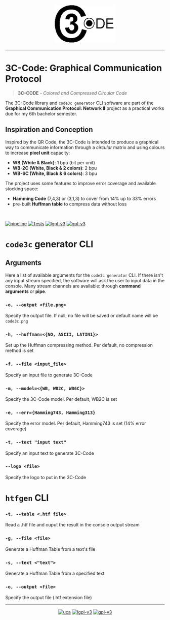<div align="center">
    <img alt="3ccode logo" src="resources/code3c.png" style="transform: scale(90%)" />
</div>

---
# 3C-Code: Graphical Communication Protocol
> **3C-CODE** - _Colored and Compressed Circular Code_

The 3C-Code library and `code3c generator` CLI software are part of the 
<b>Graphical Communication Protocol: Network II</b> project as a practical works 
due for my 6th bachelor semester.

## Inspiration and Conception

Inspired by the QR Code, the 3C-Code is intended to produce a graphical way to communicate
information through a <i>circular</i> matrix and using colours to increase <b>pixel unit</b> 
capacity:

<ul>
    <li><b>WB (White & Black)</b>: 1 bpu (bit per unit)</li>
    <li><b>WB-2C (White, Black & 2 colors)</b>: 2 bpu</li>
    <li><b>WB-6C (White, Black & 6 colors)</b>: 3 bpu</li>
</ul>

The project uses some features to improve error coverage and available stocking space:
<ul>
    <li><b>Hamming Code</b> (7,4,3) or (3,1,3) to cover from 14% up to 33% errors</li>
    <li>pre-built <b>Huffman table</b> to compress data without loss</li>
</ul>

<br/>

[![pipeline](https://gitlab.isima.fr/rinbaudelet/uca-l3_graphicalprot/badges/main/pipeline.svg)](https://gitlab.isima.fr/rinbaudelet/uca-l3_graphicalprot/-/pipelines?page=1&scope=all&ref=main)
[![Tests](https://gitlab.isima.fr/rinbaudelet/uca-l3_graphicalprot/-/badges/release.svg)](https://gitlab.isima.fr/rinbaudelet/uca-l3_graphicalprot/-/releases)
[![lgpl-v3](https://img.shields.io/github/license/madeshiro/3c-code?color=darkgreen&logo=license)](https://www.gnu.org/licenses/lgpl-3.0.html)
[![gpl-v3](https://img.shields.io/badge/license%20(CLI)-GPL--3.0-darkred)](https://www.gnu.org/licenses/gpl-3.0.html)

# `code3c` generator CLI

## Arguments

Here a list of available arguments for the `code3c generator` CLI.
If there isn't any input stream specified, the software will ask the user to input data in the console.
Many stream channels are available: through **command arguments** or **pipe**.

### `-o, --output <file.png>`  
Specify the output file. If null, no file will be saved or default name will be `code3c.png`
### `-h, --huffman=<{NO, ASCII, LATIN1}>`
Set up the Huffman compressing method. Per default, no compression method is set 
### `-f, --file <input_file>`
Specify an input file to generate 3C-Code
### `-m, --model=<{WB, WB2C, WB6C}>`
Specify the 3C-Code model. Per default, WB2C is set
### `-e, --err={Hamming743, Hamming313}`
Specify the error model. Per default, Hamming743 is set (14% error coverage)
### `-t, --text "input text"`
Specify an input text to generate 3C-Code
### `--logo <file>`
Specify the logo to put in the 3C-Code

# `htfgen` CLI
### `-t, --table <.htf file>`  
Read a .htf file and ouput the result in the console output stream
### `-g, --file <file>`
Generate a Huffman Table from a text's file
### `-s, --text <"text">`
Generate a Huffman Table from a specified text
### `-o, --output <file>`
Specify the output file (.htf extension file)

---
<div align="center">

[![uca](https://www.uca.fr/uas/ksup/LOGO_CLAIR/UCA__Logo_head.png)](https://www.uca.fr)
[![lgpl-v3](https://www.gnu.org/graphics/lgplv3-with-text-154x68.png)](https://www.gnu.org/licenses/lgpl-3.0.html)
[![gpl-v3](https://www.gnu.org/graphics/gplv3-with-text-136x68.png)](https://www.gnu.org/licenses/gpl-3.0.html)

</div>